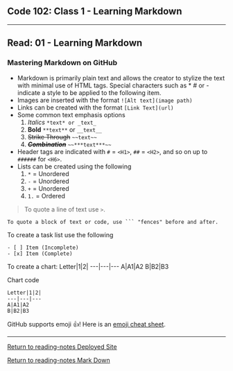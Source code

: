 ## Code 102: Class 1 - Learning Markdown
***
## Read: 01 - Learning Markdown

### Mastering Markdown on GitHub
* Markdown is primarily plain text and allows the creator to stylize the text with minimal use of HTML tags. Special characters such as \* \# or \- indicate a style to be applied to the following item.
* Images are inserted with the format `![Alt text](image path)`
* Links can be created with the format `[Link Text](url)`
* Some common text emphasis options
  1. *Italics* `*text* or _text_`
  2. **Bold** `**text**` or `__text__`
  3. ~~Strike Through~~ `~~text~~`
  4. ~~***Combination***~~ `~~***text***~~`
* Header tags are indicated with `#` = `<H1>`, `##` = `<H2>`, and so on up to `######` for `<H6>`.
* Lists can be created using the following
  1. `*` = Unordered
  2. `-` = Unordered
  3. `+` = Unordered
  4. `1.` = Ordered
  
> To quote a line of text use `>`.

```
To quote a block of text or code, use ``` "fences" before and after.
```

To create a task list use the following
```
- [ ] Item (Incomplete)
- [x] Item (Complete)
```

To create a chart:
Letter|1|2|
---|---|---
A|A1|A2
B|B2|B3

Chart code
```
Letter|1|2|
---|---|---
A|A1|A2
B|B2|B3
```

GitHub supports emoji :+1:!
Here is an [emoji cheat sheet](https://docs.github.com/en/github/writing-on-github/basic-writing-and-formatting-syntax#using-emoji).

***

[Return to reading-notes Deployed Site](https://simon-panek.github.io/reading-notes/)

[Return to reading-notes Mark Down](https://github.com/simon-panek/reading-notes)
